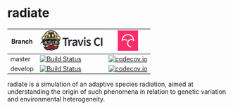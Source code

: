 # radiate

Branch|[![Travis CI logo](ci/pics/TravisCI.png)](https://travis-ci.org)|[![Codecov logo](ci/pics/Codecov.png)](https://www.codecov.io)
---|---|---
master|[![Build Status](https://travis-ci.org/rscherrer/radiate.svg?branch=master)](https://travis-ci.org/rscherrer/radiate)|[![codecov.io](https://codecov.io/github/rscherrer/radiate/coverage.svg?branch=master)](https://codecov.io/github/rscherrer/radiate/branch/master)
develop|[![Build Status](https://travis-ci.org/rscherrer/radiate.svg?branch=develop)](https://travis-ci.org/rscherrer/radiate)|[![codecov.io](https://codecov.io/github/rscherrer/radiate/coverage.svg?branch=develop)](https://codecov.io/github/rscherrer/radiate/branch/develop)

radiate is a simulation of an adaptive species radiation, aimed at understanding the origin of such phenomena in relation to genetic variation and environmental heterogeneity.
